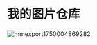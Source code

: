 # 我的图片仓库
![mmexport1750004869282](https://github.com/user-attachments/assets/43be3501-9e8c-4153-bda5-dc9cf2e08466)
